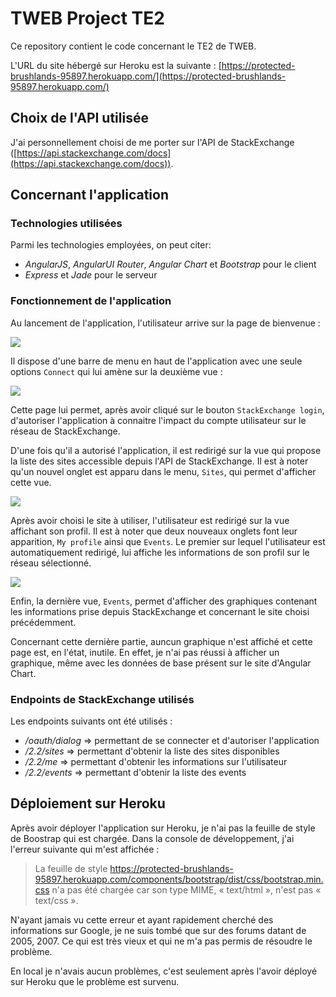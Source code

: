 # TWEB Project TE2

Ce repository contient le code concernant le TE2 de TWEB.

L'URL du site hébergé sur Heroku est la suivante : [https://protected-brushlands-95897.herokuapp.com/](https://protected-brushlands-95897.herokuapp.com/)

## Choix de l'API utilisée

J'ai personnellement choisi de me porter sur l'API de StackExchange ([https://api.stackexchange.com/docs](https://api.stackexchange.com/docs)).

## Concernant l'application

### Technologies utilisées

Parmi les technologies employées, on peut citer:

- *AngularJS*, *AngularUI Router*, *Angular Chart* et *Bootstrap* pour le client
- *Express* et *Jade* pour le serveur

### Fonctionnement de l'application

Au lancement de l'application, l'utilisateur arrive sur la page de bienvenue :

<img src="./report/1.png">

Il dispose d'une barre de menu en haut de l'application avec une seule options `Connect` qui lui amène sur la deuxième vue :

<img src="./report/2.png">

Cette page lui permet, après avoir cliqué sur le bouton `StackExchange login`, d'autoriser l'application à connaitre l'impact du compte utilisateur sur le réseau de StackExchange.

D'une fois qu'il a autorisé l'application, il est redirigé sur la vue qui propose la liste des sites accessible depuis l'API de StackExchange. Il est à noter qu'un nouvel onglet est apparu dans le menu, `Sites`, qui permet d'afficher cette vue.

<img src="./report/3.png">

Après avoir choisi le site à utiliser, l'utilisateur est redirigé sur la vue affichant son profil. Il est à noter que deux nouveaux onglets font leur apparition, `My profile` ainsi que `Events`. Le premier sur lequel l'utilisateur est automatiquement redirigé, lui affiche les informations de son profil sur le réseau sélectionné.

<img src="./report/4.png">

Enfin, la dernière vue, `Events`, permet d'afficher des graphiques contenant les informations prise depuis StackExchange et concernant le site choisi précédemment.

Concernant cette dernière partie, auncun graphique n'est affiché et cette page est, en l'état, inutile. En effet, je n'ai pas réussi à afficher un graphique, même avec les données de base présent sur le site d'Angular Chart.

### Endpoints de StackExchange utilisés

Les endpoints suivants ont été utilisés :

- */oauth/dialog* => permettant de se connecter et d'autoriser l'application
- */2.2/sites* => permettant d'obtenir la liste des sites disponibles
- */2.2/me* => permettant d'obtenir les informations sur l'utilisateur
- */2.2/events* => permettant d'obtenir la liste des events

## Déploiement sur Heroku

Après avoir déployer l'application sur Heroku, je n'ai pas la feuille de style de Boostrap qui est chargée. Dans la console de développement, j'ai l'erreur suivante qui m'est affichée :
> La feuille de style https://protected-brushlands-95897.herokuapp.com/components/bootstrap/dist/css/bootstrap.min.css n'a pas été chargée car son type MIME, « text/html », n'est pas « text/css ».

N'ayant jamais vu cette erreur et ayant rapidement cherché des informations sur Google, je ne suis tombé que sur des forums datant de 2005, 2007. Ce qui est très vieux et qui ne m'a pas permis de résoudre le problème.

En local je n'avais aucun problèmes, c'est seulement après l'avoir déployé sur Heroku que le problème est survenu.